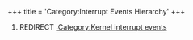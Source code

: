 +++
title = 'Category:Interrupt Events Hierarchy'
+++

1.  REDIRECT [:Category:Kernel interrupt
    events](:Category:Kernel_interrupt_events "wikilink")